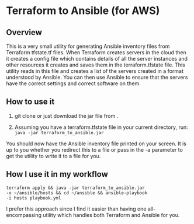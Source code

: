 # Terraform to Ansible (for AWS)

## Overview

This is a very small utility for generating Ansible inventory files from Terraform tfstate.tf files. When Terraform creates servers in the cloud then it creates a config file which contains details of all the server instances and other resources it creates and saves them in the terraform.tfstate file. This utility reads in this file and creates a list of the servers created in a format understood by Ansible. You can then use Ansible to ensure that the servers have the correct settings and correct software on them.

## How to use it

1. git clone <repo> or just download the jar file from <link to jar>.

2. Assuming you have a terraform.tfstate file in your current directory, run: <code>java -jar terraform_to_ansible.jar</code>

You should now have the Ansible inventory file printed on your screen. It is up to you whether you redirect this to a file or pass in the -a parameter to get the utility to write it to a file for you.

## How I use it in my workflow

<code>terraform apply && java -jar terraform_to_ansible.jar -o ~/ansible/hosts && cd ~/ansible && ansible-playbook -i hosts playbook.yml</code>

I prefer this approach since I find it easier than having one all-encompassing utility which handles both Terraform and Ansible for you.
